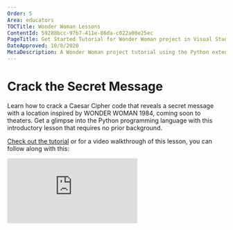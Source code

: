 ```yaml
---
Order: 5
Area: educators
TOCTitle: Wonder Woman Lessons
ContentId: 59288bcc-97b7-411e-86da-c022a00e25ec
PageTitle: Get Started Tutorial for Wonder Woman project in Visual Studio Code
DateApproved: 10/8/2020
MetaDescription: A Wonder Woman project tutorial using the Python extension in Visual Studio Code.
---
```

# Crack the Secret Message

Learn how to crack a Caesar Cipher code that reveals a secret message with a location inspired by WONDER WOMAN 1984, coming soon to theaters. Get a glimpse into the Python programming language with this introductory lesson that requires no prior background.

[Check out the tutorial](https://microsoft.github.io/WW84-Python-Lessons/site/secret_message.html) or for a video walkthrough of this lesson, you can follow along with this:
<iframe src="https://www.youtube-nocookie.com/embed/O9WXvc1N8Wc" frameborder="0" frameborder="0" allow="accelerometer; autoplay; encrypted-media; gyroscope; picture-in-picture" allowfullscreen></iframe>

